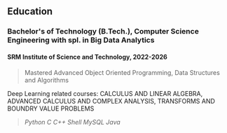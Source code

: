 ## Education

### Bachelor's of Technology (B.Tech.), Computer Science Engineering with spl. in Big Data Analytics

#### SRM Institute of Science and Technology, 2022-2026

> Mastered Advanced Object Oriented Programming, Data Structures and Algorithms

Deep Learning related courses: CALCULUS AND LINEAR ALGEBRA, ADVANCED CALCULUS AND COMPLEX ANALYSIS, TRANSFORMS AND BOUNDRY VALUE PROBLEMS

> _Python_ _C_ _C++_  _Shell_ _MySQL_ _Java_ 

